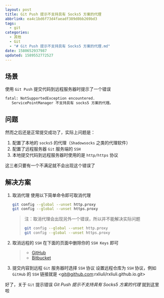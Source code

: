 ```yaml
---
layout: post
title: Git Push 提示不支持具有 Socks5 方案的代理
abbrlink: ea4c1bd6f73d4faeadf389d0bb269bd3
tags:
  - git
categories:
  - 其他
  - Git
  - "# Git Push 提示不支持具有 Socks5 方案的代理.md"
date: 1580652937987
updated: 1589552772527
---
```


## 场景

使用 `Git Push` 提交代码到远程服务器时提示了一个错误

```bash
fatal: NotSupportedException encountered.
   ServicePointManager 不支持具有 socks5 方案的代理。
```

## 问题

然而之后还是正常提交成功了，实际上问题是：

1. 配置了本地的 `socks5` 的代理（`Shadowsocks` 之类的代理软件）
2. 配置了远程服务器 `Git` 服务端的 `SSH`
3. 本地提交代码到远程服务器时使用的是 `http/https` 协议

这三者只要有一个不满足就不会出现这个错误了

## 解决方案

1. 取消代理
   使用以下简单命令即可取消代理

   ```bash
   git config --global --unset http.proxy
   git config --global --unset https.proxy
   ```

   > 注：取消代理会出现另外一个错误，所以并不能解决实际问题
   >
   > ```bash
   > git config --global --unset http.proxy
   > git config --global --unset https.proxy
   > ```

2. 取消远程的 `SSH`
   在下面的页面中删除你的 `SSH Keys` 即可

   > - [GitHub](https://github.com/settings/keys)
   > - [Bitbucket](https://bitbucket.org/account/user/your_username/ssh-keys/)

3. 提交内容到远程 `Git` 服务器时选择 `SSH` 协议
   设置远程仓库为 `SSH` 协议，例如 `GitHub` 的 `SSH` 链接就是 <<git@github.com>:rxliuli/rxliuli.github.io.git>

好了，关于 `Git` 提示错误 *Git Push 提示不支持具有 Socks5 方案的代理* 就到这里啦
